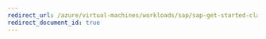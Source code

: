 ```yaml
---
redirect_url: /azure/virtual-machines/workloads/sap/sap-get-started-classic
redirect_document_id: true
---
```

